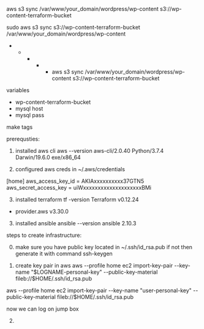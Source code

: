 aws s3 sync /var/www/your_domain/wordpress/wp-content s3://wp-content-terraform-bucket

sudo aws s3 sync s3://wp-content-terraform-bucket /var/www/your_domain/wordpress/wp-content


* * * * * aws s3 sync /var/www/your_domain/wordpress/wp-content s3://wp-content-terraform-bucket




variables 
 - wp-content-terraform-bucket
 - mysql host 
 - mysql pass
 



 make tags


prerequsties:
1. installed aws cli
aws --version
aws-cli/2.0.40 Python/3.7.4 Darwin/19.6.0 exe/x86_64


2. configured aws creds in ~/.aws/credentials

[home]
aws_access_key_id = AKIAxxxxxxxxxx37GTN5
aws_secret_access_key = uiWxxxxxxxxxxxxxxxxxxxxBMi


3. installed terraform 
tf -version
Terraform v0.12.24
+ provider.aws v3.30.0

3. installed ansible 
ansible --version
ansible 2.10.3



steps to create infrastructure:

0. make sure you have public key located in ~/.ssh/id_rsa.pub
   if not then generate it with command ssh-keygen

1. create key pair in aws
aws --profile home ec2 import-key-pair --key-name "$LOGNAME-personal-key" --public-key-material fileb://$HOME/.ssh/id_rsa.pub

aws --profile home ec2 import-key-pair --key-name "user-personal-key" --public-key-material fileb://$HOME/.ssh/id_rsa.pub

now we can log on jump box 

2. 

